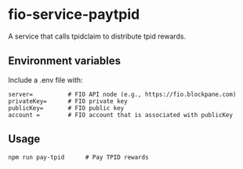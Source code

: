 # fio-service-paytpid

A service that calls tpidclaim to distribute tpid rewards.

## Environment variables

Include a .env file with:

```
server=          # FIO API node (e.g., https://fio.blockpane.com)
privateKey=      # FIO private key
publicKey=       # FIO public key
account =        # FIO account that is associated with publicKey
```

## Usage

```
npm run pay-tpid      # Pay TPID rewards

```